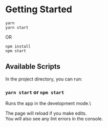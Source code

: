 # Getting Started

```console
yarn
yarn start
```
OR
```console
npm install
npm start
```

## Available Scripts

In the project directory, you can run:

### `yarn start` or `npm start`

Runs the app in the development mode.\

The page will reload if you make edits.\
You will also see any lint errors in the console.
